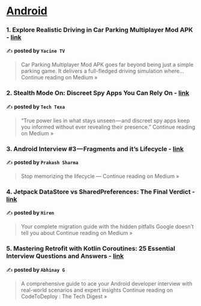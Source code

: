 
<h1><a href=https://medium.com/tag/android/recommended target="_blank" rel="noopener noreferrer">Android</a></h1>
<h3>1. Explore Realistic Driving in Car Parking Multiplayer Mod APK - <a href="https://medium.com/@an408408/explore-realistic-driving-in-car-parking-multiplayer-mod-apk-1e32bac5097a?source=rss------android-5" target="_blank" rel="noopener noreferrer">link</a></h3>

✍️ **posted by `Yacine TV`**

<blockquote>Car Parking Multiplayer Mod APK goes far beyond being just a simple parking game. It delivers a full-fledged driving simulation where…
Continue reading on Medium »</blockquote>

<h3>2. Stealth Mode On: Discreet Spy Apps You Can Rely On - <a href="https://medium.com/@info_40390/stealth-mode-on-discreet-spy-apps-you-can-rely-on-cdb8c6fd77ba?source=rss------android-5" target="_blank" rel="noopener noreferrer">link</a></h3>

✍️ **posted by `Tech Texa`**

<blockquote>“True power lies in what stays unseen — and discreet spy apps keep you informed without ever revealing their presence.”
Continue reading on Medium »</blockquote>

<h3>3. Android Interview #3 — Fragments and it’s Lifecycle - <a href="https://trricho.medium.com/android-interview-3-fragments-and-its-lifecycle-7515d42fe40a?source=rss------android-5" target="_blank" rel="noopener noreferrer">link</a></h3>

✍️ **posted by `Prakash Sharma`**

<blockquote>Stop memorizing the lifecycle —
Continue reading on Medium »</blockquote>

<h3>4. Jetpack DataStore vs SharedPreferences: The Final Verdict - <a href="https://medium.com/@hiren6997/jetpack-datastore-vs-sharedpreferences-the-final-verdict-91b9d75eb64d?source=rss------android-5" target="_blank" rel="noopener noreferrer">link</a></h3>

✍️ **posted by `Hiren`**

<blockquote>Your complete migration guide with the hidden pitfalls Google doesn’t tell you about
Continue reading on Medium »</blockquote>

<h3>5. Mastering Retrofit with Kotlin Coroutines: 25 Essential Interview Questions and Answers - <a href="https://medium.com/codetodeploy/mastering-retrofit-with-kotlin-coroutines-25-essential-interview-questions-and-answers-fa60a3787632?source=rss------android-5" target="_blank" rel="noopener noreferrer">link</a></h3>

✍️ **posted by `Abhinay G`**

<blockquote>A comprehensive guide to ace your Android developer interview with real-world scenarios and expert insights
Continue reading on CodeToDeploy : The Tech Digest »</blockquote>

